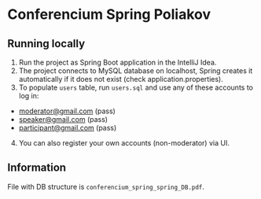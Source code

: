 # Conferencium Spring Poliakov

## Running locally
1. Run the project as Spring Boot application in the IntelliJ Idea.
2. The project connects to MySQL database on localhost, Spring creates it automatically if it does not exist (check application.properties).
3. To populate `users` table, run `users.sql` and use any of these accounts to log in:
- moderator@gmail.com (pass)
- speaker@gmail.com (pass)
- participant@gmail.com (pass)
4. You can also register your own accounts (non-moderator) via UI.

## Information
File with DB structure is `conferencium_spring_spring_DB.pdf`.
